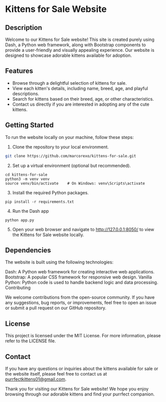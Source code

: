 # Kittens for Sale Website

## Description

Welcome to our Kittens for Sale website! This site is created purely using Dash, a Python web framework, along with Bootstrap components to provide a user-friendly and visually appealing experience. Our website is designed to showcase adorable kittens available for adoption.

## Features

- Browse through a delightful selection of kittens for sale.
- View each kitten's details, including name, breed, age, and playful descriptions.
- Search for kittens based on their breed, age, or other characteristics.
- Contact us directly if you are interested in adopting any of the cute kittens.

## Getting Started

To run the website locally on your machine, follow these steps:

1. Clone the repository to your local environment.

```bash
git clone https://github.com/marcorexo/kittens-for-sale.git
```

2. Set up a virtual environment (optional but recommended).
```
cd kittens-for-sale
python3 -m venv venv
source venv/bin/activate    # On Windows: venv\Scripts\activate
```

3. Install the required Python packages.
```
pip install -r requirements.txt
```

4. Run the Dash app
```
python app.py
```
5. Open your web browser and navigate to http://127.0.0.1:8050/ to view the Kittens for Sale website locally.

## Dependencies

The website is built using the following technologies:

Dash: A Python web framework for creating interactive web applications.
Bootstrap: A popular CSS framework for responsive web design.
Vanilla Python: Python code is used to handle backend logic and data processing.
Contributing

We welcome contributions from the open-source community. If you have any suggestions, bug reports, or improvements, feel free to open an issue or submit a pull request on our GitHub repository.

## License

This project is licensed under the MIT License. For more information, please refer to the LICENSE file.

## Contact

If you have any questions or inquiries about the kittens available for sale or the website itself, please feel free to contact us at purrfectkittens01@gmail.com.

Thank you for visiting our Kittens for Sale website! We hope you enjoy browsing through our adorable kittens and find your purrfect companion.


   
